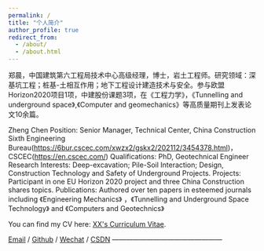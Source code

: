 ```yaml
---
permalink: /
title: "个人简介"
author_profile: true
redirect_from: 
  - /about/
  - /about.html
---
```


郑晨，中国建筑第六工程局技术中心高级经理，博士，岩土工程师。研究领域：深基坑工程；桩基-土相互作用；地下工程设计建造技术与安全。参与欧盟Horizon2020项目1项，中建股份课题3项，在《工程力学》，《Tunnelling and underground space》,《Computer and geomechanics》等高质量期刊上发表论文10余篇。

Zheng Chen
Position: Senior Manager, Technical Center, China Construction Sixth Engineering Bureau(https://6bur.cscec.com/xwzx2/gskx2/202112/3454378.html)，CSCEC(https://en.cscec.com/)
Qualifications: PhD, Geotechnical Engineer
Research Interests: Deep-excavation; Pile-Soil Interaction; Design, Construction Technology and Safety of Underground Projects.
Projects: Participant in one EU Horizon 2020 project and three China Construction shares topics.
Publications: Authored over ten papers in esteemed journals including 《Engineering Mechanics》 ，《Tunnelling and Underground Space Technology》 and 《Computers and Geotechnics》

You can find my CV here: [XX's Curriculum Vitae](../assets/Curriculum_Vitae.pdf).

[Email](mailto:zheng_chen1991@163.com) / [Github](https://github.com/QiuDi233) / [Wechat](../images/Wechat.jpg) / [CSDN](https://blog.csdn.net/qd1813100174?spm=1000.2115.3001.5343)
————————————————
